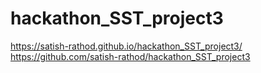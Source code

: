 # hackathon_SST_project3
https://satish-rathod.github.io/hackathon_SST_project3/
https://github.com/satish-rathod/hackathon_SST_project3